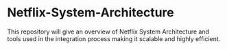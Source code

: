 # Netflix-System-Architecture
This repository will give an overview of Netflix System Architecture and tools used in the integration process making it scalable and highly efficient. 
